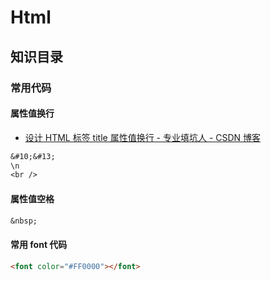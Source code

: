 # Html

## 知识目录

### 常用代码

#### 属性值换行

- [设计 HTML 标签 title 属性值换行 - 专业填坑人 - CSDN 博客](https://blog.csdn.net/bigbear00007/article/details/80758241)

```txt
&#10;&#13;
\n
<br />
```

#### 属性值空格

```txt
&nbsp;

```

#### 常用 font 代码

```html
<font color="#FF0000"></font>
```
